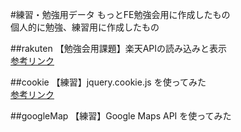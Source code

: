 #練習・勉強用データ
もっとFE勉強会用に作成したもの  
個人的に勉強、練習用に作成したもの

##rakuten
【勉強会用課題】楽天APIの読み込みと表示  
[参考リンク](https://fe.lc-design.jp/1412/kimura/)

##cookie
【練習】jquery.cookie.js を使ってみた  
[参考リンク](https://fe.lc-design.jp/1504/kimura/)

##googleMap
【練習】Google Maps API を使ってみた
